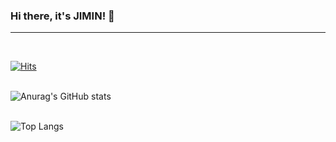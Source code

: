 ### Hi there, it's JIMIN! 👋
-- - 
<br>

[![Hits](https://hits.seeyoufarm.com/api/count/incr/badge.svg?url=https%3A%2F%2Fgithub.com%2FJJIMINSHIN%2Fhit-counter&count_bg=%2379C83D&title_bg=%23555555&icon=&icon_color=%23E7E7E7&title=hits&edge_flat=false)](https://hits.seeyoufarm.com)
<br><br>
<!-- 🌱 I'm working full stack as a mobile app developer <br>
🍀 I can develop cross-platform like React-Native <br>
🥦 I'm currently learning JS, React, React-Native <br>
🌳 How to Contact me? => scalla1031@gmail.com <br><br> -->

![Anurag's GitHub stats](https://github-readme-stats.vercel.app/api?username=JJIMINSHIN&show_icons=true&theme=vue)<br><br>

![Top Langs](https://github-readme-stats.vercel.app/api/top-langs/?username=JJIMINSHIN&layout=compact&theme=vue&hide=jupyter%20notebook)



<!--
**JJIMINSHIN/JJIMINSHIN** is a ✨ _special_ ✨ repository because its `README.md` (this file) appears on your GitHub profile.

Here are some ideas to get you started:

- 🔭 I’m currently working on ...
- 🌱 I’m currently learning ...
- 👯 I’m looking to collaborate on ...
- 🤔 I’m looking for help with ...
- 💬 Ask me about ...
- 📫 How to reach me: ...
- 😄 Pronouns: ...
- ⚡ Fun fact: ...
-->
